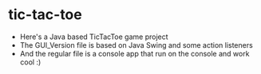# tic-tac-toe
- Here's a Java based TicTacToe game project 
- The GUI_Version file is based on Java Swing and some action listeners 
- And the regular file is a console app that run on the console and work cool :)
